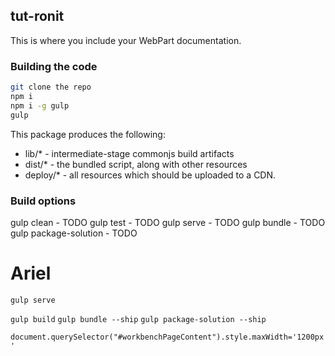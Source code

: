 ## tut-ronit

This is where you include your WebPart documentation.

### Building the code

```bash
git clone the repo
npm i
npm i -g gulp
gulp
```

This package produces the following:

* lib/* - intermediate-stage commonjs build artifacts
* dist/* - the bundled script, along with other resources
* deploy/* - all resources which should be uploaded to a CDN.

### Build options

gulp clean - TODO
gulp test - TODO
gulp serve - TODO
gulp bundle - TODO
gulp package-solution - TODO



# Ariel
`gulp serve`

`gulp build`
`gulp bundle --ship`
`gulp package-solution --ship`

`document.querySelector("#workbenchPageContent").style.maxWidth='1200px'`



